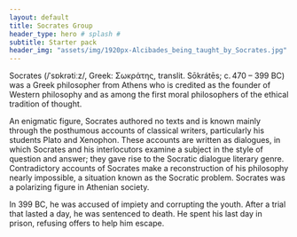 ```yaml
---
layout: default
title: Socrates Group
header_type: hero # splash # 
subtitle: Starter pack
header_img: "assets/img/1920px-Alcibades_being_taught_by_Socrates.jpg"
---
```


Socrates (/ˈsɒkrətiːz/, Greek: Σωκράτης, translit. Sōkrátēs; c. 470 – 399 BC) was a Greek philosopher from Athens who is credited as the founder of Western philosophy and as among the first moral philosophers of the ethical tradition of thought. 

An enigmatic figure, Socrates authored no texts and is known mainly through the posthumous accounts of classical writers, particularly his students Plato and Xenophon. These accounts are written as dialogues, in which Socrates and his interlocutors examine a subject in the style of question and answer; they gave rise to the Socratic dialogue literary genre. Contradictory accounts of Socrates make a reconstruction of his philosophy nearly impossible, a situation known as the Socratic problem. Socrates was a polarizing figure in Athenian society. 

In 399 BC, he was accused of impiety and corrupting the youth. After a trial that lasted a day, he was sentenced to death. He spent his last day in prison, refusing offers to help him escape.
